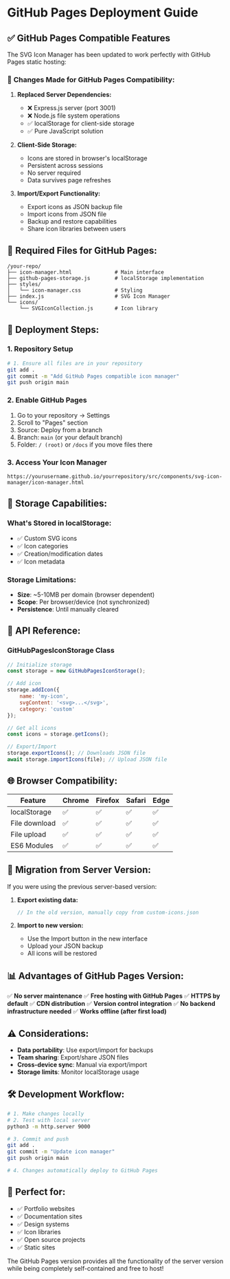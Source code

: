 # GitHub Pages Deployment Guide

## ✅ GitHub Pages Compatible Features

The SVG Icon Manager has been updated to work perfectly with GitHub Pages static hosting:

### 🔄 **Changes Made for GitHub Pages Compatibility:**

1. **Replaced Server Dependencies:**
   - ❌ Express.js server (port 3001)
   - ❌ Node.js file system operations
   - ✅ localStorage for client-side storage
   - ✅ Pure JavaScript solution

2. **Client-Side Storage:**
   - Icons are stored in browser's localStorage
   - Persistent across sessions
   - No server required
   - Data survives page refreshes

3. **Import/Export Functionality:**
   - Export icons as JSON backup file
   - Import icons from JSON file
   - Backup and restore capabilities
   - Share icon libraries between users

## 📁 **Required Files for GitHub Pages:**

```
/your-repo/
├── icon-manager.html              # Main interface
├── github-pages-storage.js        # localStorage implementation
├── styles/
│   └── icon-manager.css           # Styling
├── index.js                       # SVG Icon Manager
└── icons/
    └── SVGIconCollection.js       # Icon library
```

## 🚀 **Deployment Steps:**

### 1. Repository Setup
```bash
# 1. Ensure all files are in your repository
git add .
git commit -m "Add GitHub Pages compatible icon manager"
git push origin main
```

### 2. Enable GitHub Pages
1. Go to your repository → Settings
2. Scroll to "Pages" section
3. Source: Deploy from a branch
4. Branch: `main` (or your default branch)
5. Folder: `/ (root)` or `/docs` if you move files there

### 3. Access Your Icon Manager
```
https://yourusername.github.io/yourrepository/src/components/svg-icon-manager/icon-manager.html
```

## 💾 **Storage Capabilities:**

### What's Stored in localStorage:
- ✅ Custom SVG icons
- ✅ Icon categories
- ✅ Creation/modification dates
- ✅ Icon metadata

### Storage Limitations:
- **Size**: ~5-10MB per domain (browser dependent)
- **Scope**: Per browser/device (not synchronized)
- **Persistence**: Until manually cleared

## 🔧 **API Reference:**

### GitHubPagesIconStorage Class

```javascript
// Initialize storage
const storage = new GitHubPagesIconStorage();

// Add icon
storage.addIcon({
    name: 'my-icon',
    svgContent: '<svg>...</svg>',
    category: 'custom'
});

// Get all icons
const icons = storage.getIcons();

// Export/Import
storage.exportIcons(); // Downloads JSON file
await storage.importIcons(file); // Upload JSON file
```

## 🌐 **Browser Compatibility:**

| Feature | Chrome | Firefox | Safari | Edge |
|---------|--------|---------|--------|------|
| localStorage | ✅ | ✅ | ✅ | ✅ |
| File download | ✅ | ✅ | ✅ | ✅ |
| File upload | ✅ | ✅ | ✅ | ✅ |
| ES6 Modules | ✅ | ✅ | ✅ | ✅ |

## 🔄 **Migration from Server Version:**

If you were using the previous server-based version:

1. **Export existing data:**
   ```javascript
   // In the old version, manually copy from custom-icons.json
   ```

2. **Import to new version:**
   - Use the Import button in the new interface
   - Upload your JSON backup
   - All icons will be restored

## 📊 **Advantages of GitHub Pages Version:**

✅ **No server maintenance**
✅ **Free hosting with GitHub Pages**
✅ **HTTPS by default**
✅ **CDN distribution**
✅ **Version control integration**
✅ **No backend infrastructure needed**
✅ **Works offline (after first load)**

## ⚠️ **Considerations:**

- **Data portability**: Use export/import for backups
- **Team sharing**: Export/share JSON files
- **Cross-device sync**: Manual via export/import
- **Storage limits**: Monitor localStorage usage

## 🛠️ **Development Workflow:**

```bash
# 1. Make changes locally
# 2. Test with local server
python3 -m http.server 9000

# 3. Commit and push
git add .
git commit -m "Update icon manager"
git push origin main

# 4. Changes automatically deploy to GitHub Pages
```

## 🎯 **Perfect for:**

- ✅ Portfolio websites
- ✅ Documentation sites
- ✅ Design systems
- ✅ Icon libraries
- ✅ Open source projects
- ✅ Static sites

The GitHub Pages version provides all the functionality of the server version while being completely self-contained and free to host!
